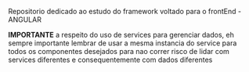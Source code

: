 Repositorio dedicado ao estudo do framework voltado para o frontEnd - ANGULAR


**IMPORTANTE**
a respeito do uso de services para gerenciar dados, eh sempre importante lembrar de usar a mesma instancia do service
para todos os componentes desejados para nao correr risco de lidar com services diferentes e consequentemente com dados diferentes
